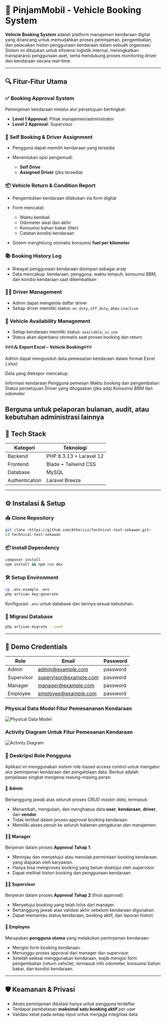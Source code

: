 
# 🚗 PinjamMobil - Vehicle Booking System 

**Vehicle Booking System** adalah platform manajemen kendaraan digital yang dirancang untuk memudahkan proses peminjaman, pengembalian, dan pelacakan histori penggunaan kendaraan dalam sebuah organisasi. Sistem ini ditujukan untuk efisiensi logistik internal, meningkatkan transparansi penggunaan aset, serta mendukung proses monitoring driver dan kendaraan secara real-time.



---


## 🔍 Fitur-Fitur Utama

### ✅ **Booking Approval System**

Peminjaman kendaraan melalui alur persetujuan bertingkat:

* **Level 1 Approval:** Pihak manajemen/administrator
* **Level 2 Approval:** Supervisor

### 🧾 **Self Booking & Driver Assignment**

* Pengguna dapat memilih kendaraan yang tersedia
* Menentukan opsi pengemudi:

  * **Self Drive**
  * **Assigned Driver** (jika tersedia)

### 📦 **Vehicle Return & Condition Report**

* Pengembalian kendaraan dilakukan via form digital
* Form mencatat:

  * Waktu kembali
  * Odometer awal dan akhir
  * Konsumsi bahan bakar (liter)
  * Catatan kondisi kendaraan
* Sistem menghitung otomatis konsumsi **fuel per kilometer**

### 📚 **Booking History Log**

* Riwayat penggunaan kendaraan disimpan sebagai arsip
* Data mencakup: kendaraan, pengguna, waktu tempuh, konsumsi BBM, dan kondisi kendaraan saat dikembalikan

### 🧍‍♂️ **Driver Management**

* Admin dapat mengelola daftar driver
* Setiap driver memiliki status: `on_duty`, `off_duty`, atau `inactive`

### 🚗 **Vehicle Availability Management**

* Setiap kendaraan memiliki status: `available`, `in_use`
* Status akan diperbarui otomatis saat proses booking dan return



###📤 **Export Excel – Vehicle Booking**###

Admin dapat mengunduh data pemesanan kendaraan dalam format Excel (.xlsx)

Data yang diekspor mencakup:

Informasi kendaraan
Pengguna pemesan
Waktu booking dan pengembalian
Status persetujuan
Driver yang ditugaskan (jika ada)
Konsumsi BBM dan odometer


Berguna untuk pelaporan bulanan, audit, atau kebutuhan administrasi lainnya
---

## 🧰 Tech Stack

| Kategori          | Teknologi                                |
| ----------------- | ---------------------------------------- |
| Backend           | PHP 8.3.13 + Laravel 12                  |
| Frontend          | Blade + Tailwind CSS                     |
| Database          | MySQL                                    |
| Authentication    | Laravel Breeze                           |

---

## ⚙️ Instalasi & Setup

### 📥 Clone Repository

```bash
git clone <https://github.com/Atherizz/technical-test-sekawan.git>
cd technical-test-sekawan
```

### 📦 Install Dependency

```bash
composer install
npm install && npm run dev
```

### 🛠️ Setup Environment

```bash
cp .env.example .env
php artisan key:generate
```

Konfigurasi `.env` untuk database dan lainnya sesuai kebutuhan.

### 🧪 Migrasi Database

```bash
php artisan migrate --seed
```

---



## 🔐 Demo Credentials

| Role       | Email                                                   | Password |
| ---------- | ------------------------------------------------------- | -------- |
| Admin      | [admin@example.com](mailto:admin@example.com)           | password |
| Supervisor | [supervisor@example.com](mailto:supervisor@example.com) | password |
| Manager    | [manager@example.com](mailto:manager@example.com)       | password |
| Employee   | [employee@example.com](mailto:employee@example.com)     | password |

### Physical Data Model Fitur Pemesananan Kendaraan
![Physical Data Model](public/img/physical_data_model.png)

### Activity Diagram Untuk Fitur Pemesanan Kendaraan

![Activity Diagram](public/img/activity_diagram.drawio.png)



### 👤 **Deskripsi Role Pengguna**

Aplikasi ini menggunakan sistem role-based access control untuk mengatur alur peminjaman kendaraan dan pengelolaan data. Berikut adalah penjelasan singkat mengenai masing-masing peran:

#### 🔧 **Admin**

Bertanggung jawab atas seluruh proses *CRUD master data*, termasuk:

* Menambah, mengubah, dan menghapus data **user**, **kendaraan**, **driver**, dan **vendor**.
* Tidak terlibat dalam proses approval booking kendaraan.
* Memiliki akses penuh ke seluruh halaman pengaturan dan manajemen.

#### 🧑‍💼 **Manager**

Berperan dalam proses **Approval Tahap 1**:

* Meninjau dan menyetujui atau menolak permintaan booking kendaraan yang diajukan oleh karyawan.
* Hanya bisa memproses booking yang belum disetujui oleh supervisor.
* Dapat melihat histori booking dan penggunaan kendaraan.

#### 🧑‍💼 **Supervisor**

Berperan dalam proses **Approval Tahap 2** (final approval):

* Menyetujui booking yang telah lolos dari manager.
* Bertanggung jawab atas validasi akhir sebelum kendaraan digunakan.
* Dapat memantau status kendaraan, booking aktif, dan laporan histori.

#### 👷 **Employee**

Merupakan **pengguna utama** yang melakukan peminjaman kendaraan:

* Mengisi form booking kendaraan.
* Menunggu proses approval dari manager dan supervisor.
* Setelah selesai menggunakan kendaraan, wajib mengisi form pengembalian (return vehicle), termasuk info odometer, konsumsi bahan bakar, dan kondisi kendaraan.



---

## 🛡️ Keamanan & Privasi

* Akses peminjaman dibatasi hanya untuk pengguna terdaftar
* Terdapat pembatasan **maksimal satu booking aktif** per user
* Validasi ketat pada setiap input untuk menjaga integritas data






